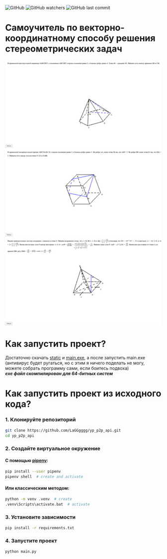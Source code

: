 ![GitHub](https://img.shields.io/github/license/LaGGgggg/SCC?label=License)
![GitHub watchers](https://img.shields.io/github/watchers/LaGGgggg/SCC?style=flat)
![GitHub last commit](https://img.shields.io/github/last-commit/LaGGgggg/SCC)

# Самоучитель по векторно-координатному способу решения стереометрических задач

<img src="_media/1.png" width="600">
<img src="_media/2.png" width="600">
<img src="_media/3.png" width="600">

# Как запустить проект?

Достаточно скачать [static](static) и [main.exe](main.exe), а после запустить main.exe
(антивирус будет ругаться, но с этим я ничего поделать не могу, можете собрать программу сами, если боитесь подвоха)<br>
***exe файл скомпилирован для 64-битных систем***

# Как запустить проект из исходного кода?

### 1. Клонируйте репозиторий

```bash
git clone https://github.com/LaGGgggg/yp_p2p_api.git
cd yp_p2p_api
```

### 2. Создайте виртуальное окружение

#### С помощью [pipenv](https://pipenv.pypa.io/en/latest/):

```bash
pip install --user pipenv
pipenv shell  # create and activate
```

#### Или классическим методом:

```bash
python -m venv .venv  # create
.venv\Scripts\activate.bat  # activate
```

### 3. Установите зависимости

```bash
pip install -r requirements.txt
```

### 4. Запустите проект

```bash
python main.py
```
